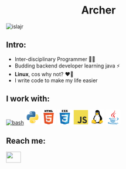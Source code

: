 <!-- ### Hi there 👋 -->
 <h1 align="center">Archer</h1>

 <p align="left"> <img src="https://komarev.com/ghpvc/?username=islajr&label=Profile%20views&color=0e75b6&style=flat" alt="islajr" /> </p>

<!-- [![committers.top badge](https://user-badge.committers.top/nigeria/USERNAME.svg)](https://user-badge.committers.top/nigeria/USERNAME) 


![](https://github-readme-streak-stats.herokuapp.com/?user=islajr&theme=dark&hide_border=false)<br/>

|![](https://github-readme-stats.vercel.app/api?username=islajr&&show_icons=true&title_color=ffffff&icon_color=bb2acf&text_color=daf7dc&bg_color=151515) 
[![Top Languages](https://github-readme-stats.vercel.app/api/top-langs/?username=islajr&langs_count=10&theme=tokyonight&layout=compact)](https://github.com/islajr)

<a href="https://volt.fm/egoist" target="_blank"><img src="https://spotify-badge-egoist.vercel.app/api/now-playing" width="540" height="52" alt="now playing"></a>

<https://github.com/Gerhut/Gerhut>
<pls deploy your own service using the repo above>

![coding stats](https://img.shields.io/endpoint?url=https://wakapi.dev/api/compat/shields/v1/egoist/interval:30_days&label=coding%20stats%20last%2030d)
-->
 

## Intro:

- Inter-disciplinary Programmer 🤹🏽
- Budding backend developer learning java ⚡
- **Linux**, cos why not? ❤️‍🔥<!-- - Hobbyist Pythonista -->
- I write code to make my life easier


## I work with: 

<a href="https://www.gnu.org/software/bash/" target="_blank" rel="noreferrer"> <img src="https://www.vectorlogo.zone/logos/gnu_bash/gnu_bash-icon.svg" alt="bash" width="40" height="40"/></a>
<a href="https://www.python.org" target="_blank" rel="noreferrer"> <img src="https://raw.githubusercontent.com/devicons/devicon/master/icons/python/python-original.svg" alt="python" width="40" height="40"/></a>
<a href="https://www.w3.org/html/" target="_blank" rel="noreferrer"> <img src="https://raw.githubusercontent.com/devicons/devicon/master/icons/html5/html5-original-wordmark.svg" alt="html5" width="40" height="40"/></a>
<a href="https://www.w3schools.com/css/" target="_blank" rel="noreferrer"> <img src="https://raw.githubusercontent.com/devicons/devicon/master/icons/css3/css3-original-wordmark.svg" alt="css3" width="40" height="40"/></a>
<a href="https://developer.mozilla.org/en-US/docs/Web/JavaScript" target="_blank" rel="noreferrer"> <img src="https://raw.githubusercontent.com/devicons/devicon/master/icons/javascript/javascript-original.svg" alt="javascript" width="40" height="40"/></a> 
<a href="https://www.linux.org/" target="_blank" rel="noreferrer"> <img src="https://raw.githubusercontent.com/devicons/devicon/master/icons/linux/linux-original.svg" alt="linux" width="40" height="40"/></a>
<img src="https://raw.githubusercontent.com/devicons/devicon/master/icons/java/java-original.svg" title="Java" alt="Java" width="40" height="40"/>&nbsp;

<!-- ### Let’s work together 📈 -->

## Reach me:

<a href="https://twitter.com/islajrn" target="blank"><img align="center" src="https://raw.githubusercontent.com/rahuldkjain/github-profile-readme-generator/master/src/images/icons/Social/twitter.svg" alt="" height="30" width="40" /></a>


<!--
**islajr/islajr** is a ✨ _special_ ✨ repository because its `README.md` (this file) appears on your GitHub profile.

Here are some ideas to get you started:

- 🔭 I’m currently working on ...
- 🌱 I’m currently learning ...
- 👯 I’m looking to collaborate on ...
- 🤔 I’m looking for help with ...
- 💬 Ask me about ...
- 📫 How to reach me: ...
- 😄 Pronouns: ...
- ⚡ Fun fact: ...
-->
